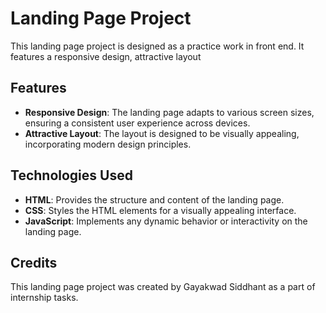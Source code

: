 

# Landing Page Project

This landing page project is designed as a practice work in front end. It features a responsive design, attractive layout


## Features

- **Responsive Design**: The landing page adapts to various screen sizes, ensuring a consistent user experience across devices.
- **Attractive Layout**: The layout is designed to be visually appealing, incorporating modern design principles.


## Technologies Used

- **HTML**: Provides the structure and content of the landing page.
- **CSS**: Styles the HTML elements for a visually appealing interface.
- **JavaScript**: Implements any dynamic behavior or interactivity on the landing page.


## Credits

This landing page project was created by Gayakwad Siddhant as a part of internship tasks.
